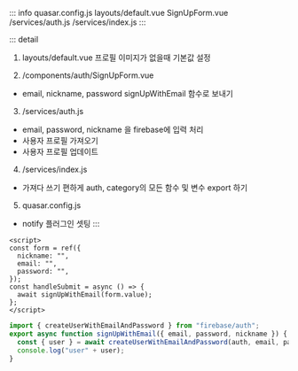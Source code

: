 ::: info
quasar.config.js
layouts/default.vue
SignUpForm.vue
/services/auth.js
/services/index.js
:::

::: detail

1. layouts/default.vue
   프로필 이미지가 없을때 기본값 설정

2. /components/auth/SignUpForm.vue

- email, nickname, password signUpWithEmail 함수로 보내기

3. /services/auth.js

- email, password, nickname 을 firebase에 입력 처리
- 사용자 프로필 가져오기
- 사용자 프로필 업데이트

4. /services/index.js

- 가져다 쓰기 편하게 auth, category의 모든 함수 및 변수 export 하기

5. quasar.config.js

- notify 플러그인 셋팅
  :::

```vue [SignUpForm.vue]
<script>
const form = ref({
  nickname: "",
  email: "",
  password: "",
});
const handleSubmit = async () => {
  await signUpWithEmail(form.value);
};
</script>
```

```js [/services/auth.js]
import { createUserWithEmailAndPassword } from "firebase/auth";
export async function signUpWithEmail({ email, password, nickname }) {
  const { user } = await createUserWithEmailAndPassword(auth, email, password);
  console.log("user" + user);
}
```

```js [/services/index.js]

```
